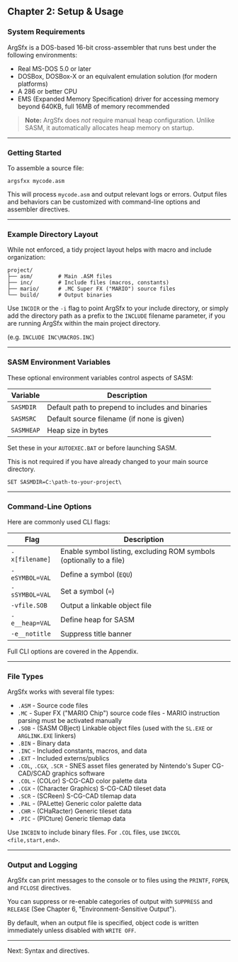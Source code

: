 ## Chapter 2: Setup & Usage

### System Requirements

ArgSfx is a DOS-based 16-bit cross-assembler that runs best under the following environments:

- Real MS-DOS 5.0 or later
- DOSBox, DOSBox-X or an equivalent emulation solution (for modern platforms)
- A 286 or better CPU
- EMS (Expanded Memory Specification) driver for accessing memory beyond 640KB, full 16MB of memory recommended

> **Note:** ArgSfx does *not* require manual heap configuration. Unlike SASM, it automatically allocates heap memory on startup.

---

### Getting Started

To assemble a source file:

```batch
argsfxx mycode.asm
```

This will process `mycode.asm` and output relevant logs or errors. Output files and behaviors can be customized with command-line options and assembler directives.

---

### Example Directory Layout

While not enforced, a tidy project layout helps with macro and include organization:

```
project/
├── asm/        # Main .ASM files
├── inc/        # Include files (macros, constants)
├── mario/      # .MC Super FX ("MARIO") source files
└── build/      # Output binaries
```

Use `INCDIR` or the `-i` flag to point ArgSfx to your include directory, or simply add the directory path as a prefix to the `INCLUDE` filename parameter, if you are running ArgSfx within the main project directory.

(e.g. `INCLUDE INC\MACROS.INC`)

---

### SASM Environment Variables

These optional environment variables control aspects of SASM:

| Variable   | Description                                      |
| ---------- | ------------------------------------------------ |
| `SASMDIR`  | Default path to prepend to includes and binaries |
| `SASMSRC`  | Default source filename (if none is given)       |
| `SASMHEAP` | Heap size in bytes                               |

Set these in your `AUTOEXEC.BAT` or before launching SASM.

This is not required if you have already changed to your main source directory.

```batch
SET SASMDIR=C:\path-to-your-project\
```

---

### Command-Line Options

Here are commonly used CLI flags:

| Flag           | Description                                                         |
| -------------- | ------------------------------------------------------------------- |
| `-x[filename]` | Enable symbol listing, excluding ROM symbols (optionally to a file) |
| `-eSYMBOL=VAL` | Define a symbol (`EQU`)                                             |
| `-sSYMBOL=VAL` | Set a symbol (`=`)                                                  |
| `-vfile.SOB`   | Output a linkable object file                                       |
| `-e__heap=VAL` | Define heap for SASM                                                |
| `-e__notitle`  | Suppress title banner                                               |

Full CLI options are covered in the Appendix.

---

### File Types

ArgSfx works with several file types:

- `.ASM` - Source code files
- `.MC` - Super FX ("MARIO Chip") source code files - MARIO instruction parsing must be activated manually
- `.SOB` - (SASM OBject) Linkable object files (used with the `SL.EXE` or `ARGLINK.EXE` linkers)
- `.BIN` - Binary data
- `.INC` - Included constants, macros, and data
- `.EXT` - Included externs/publics
- `.COL`, `.CGX`, `.SCR` - SNES asset files generated by Nintendo's Super CG-CAD/SCAD graphics software
- `.COL` - (COLor) S-CG-CAD color palette data
- `.CGX` - (Character Graphics) S-CG-CAD tileset data
- `.SCR` - (SCReen) S-CG-CAD tilemap data
- `.PAL` - (PALette) Generic color palette data
- `.CHR` - (CHaRacter) Generic tileset data
- `.PIC` - (PICture) Generic tilemap data

Use `INCBIN` to include binary files. For `.COL` files, use `INCCOL <file,start,end>`.

---

### Output and Logging

ArgSfx can print messages to the console or to files using the `PRINTF`, `FOPEN`, and `FCLOSE` directives.

You can suppress or re-enable categories of output with ``SUPPRESS`` and `RELEASE` (See Chapter 6, "Environment-Sensitive Output"). 

By default, when an output file is specified, object code is written immediately unless disabled with `WRITE OFF`.

---

Next: Syntax and directives.
